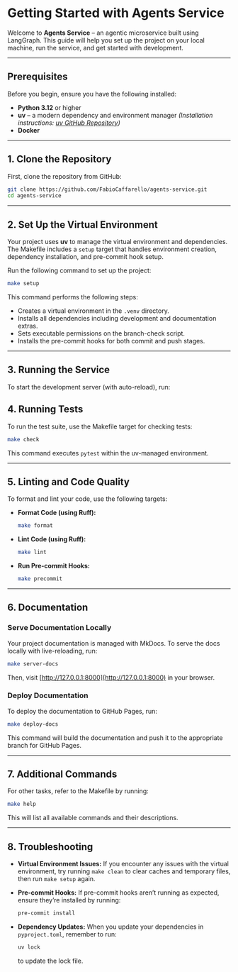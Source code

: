 # Getting Started with Agents Service


Welcome to **Agents Service** – an agentic microservice built using LangGraph. This guide will help you set up the project on your local machine, run the service, and get started with development.

---

## Prerequisites

Before you begin, ensure you have the following installed:

- **Python 3.12** or higher
- **uv** – a modern dependency and environment manager
  *(Installation instructions: [uv GitHub Repository](https://github.com/astral-sh/uv))*
- **Docker**

---

## 1. Clone the Repository

First, clone the repository from GitHub:

```bash
git clone https://github.com/FabioCaffarello/agents-service.git
cd agents-service
```

---

## 2. Set Up the Virtual Environment

Your project uses **uv** to manage the virtual environment and dependencies. The Makefile includes a `setup` target that handles environment creation, dependency installation, and pre-commit hook setup.

Run the following command to set up the project:

```bash
make setup
```

This command performs the following steps:
- Creates a virtual environment in the `.venv` directory.
- Installs all dependencies including development and documentation extras.
- Sets executable permissions on the branch-check script.
- Installs the pre-commit hooks for both commit and push stages.

---

## 3. Running the Service

To start the development server (with auto-reload), run:

<!-- ```bash
uv run python -m uvicorn src.main:app --reload
```

Then, open your browser and visit [http://127.0.0.1:8000](http://127.0.0.1:8000) to view the service.

--- -->

## 4. Running Tests

To run the test suite, use the Makefile target for checking tests:

```bash
make check
```

This command executes `pytest` within the uv-managed environment.

---

## 5. Linting and Code Quality

To format and lint your code, use the following targets:

- **Format Code (using Ruff):**

  ```bash
  make format
  ```

- **Lint Code (using Ruff):**

  ```bash
  make lint
  ```

- **Run Pre-commit Hooks:**

  ```bash
  make precommit
  ```

---

## 6. Documentation

### Serve Documentation Locally

Your project documentation is managed with MkDocs. To serve the docs locally with live-reloading, run:

```bash
make server-docs
```

Then, visit [http://127.0.0.1:8000](http://127.0.0.1:8000) in your browser.

### Deploy Documentation

To deploy the documentation to GitHub Pages, run:

```bash
make deploy-docs
```

This command will build the documentation and push it to the appropriate branch for GitHub Pages.

---

## 7. Additional Commands

For other tasks, refer to the Makefile by running:

```bash
make help
```

This will list all available commands and their descriptions.

---

## 8. Troubleshooting

- **Virtual Environment Issues:**
  If you encounter any issues with the virtual environment, try running `make clean` to clear caches and temporary files, then run `make setup` again.

- **Pre-commit Hooks:**
  If pre-commit hooks aren’t running as expected, ensure they’re installed by running:

  ```bash
  pre-commit install
  ```

- **Dependency Updates:**
  When you update your dependencies in `pyproject.toml`, remember to run:

  ```bash
  uv lock
  ```

  to update the lock file.
